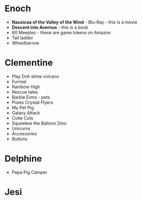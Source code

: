 # Enoch
- **Nausicaa of the Valley of the Wind** - Blu-Ray - this is a movie
- **Descent into Avernus** - this is a book
- 60 Meeples - these are game tokens on Amazon
- Tall ladder
- Wheelbarrow

# Clementine
- Play Doh slime volcano
- Furreal
- Rainbow High
- Rescue tales
- Barbie Extra - pets
- Pixies Crystal Flyers
- My Pet Pig
- Galaxy Attack
- Cutie Cuts
- Squeekee the Balloon Dino
- Unicorns
- Accessories
- Buttons

# Delphine
- Pepa Pig Camper

# Jesi
